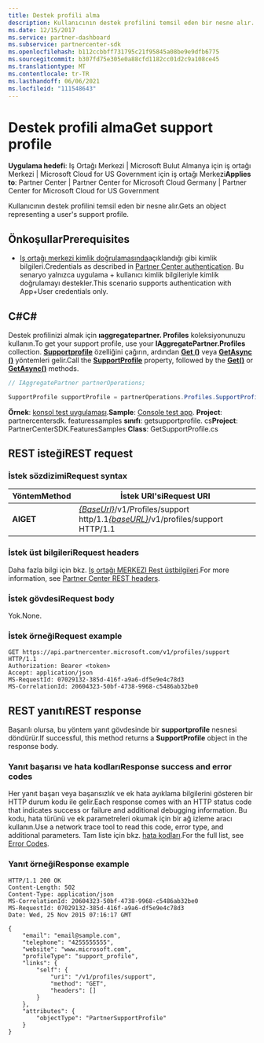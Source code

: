 ```yaml
---
title: Destek profili alma
description: Kullanıcının destek profilini temsil eden bir nesne alır.
ms.date: 12/15/2017
ms.service: partner-dashboard
ms.subservice: partnercenter-sdk
ms.openlocfilehash: b112ccbbff731795c21f95845a08be9e9dfb6775
ms.sourcegitcommit: b307fd75e305e0a88cfd1182cc01d2c9a108ce45
ms.translationtype: MT
ms.contentlocale: tr-TR
ms.lasthandoff: 06/06/2021
ms.locfileid: "111548643"
---
```

# <a name="get-support-profile"></a><span data-ttu-id="8dd69-103">Destek profili alma</span><span class="sxs-lookup"><span data-stu-id="8dd69-103">Get support profile</span></span>

<span data-ttu-id="8dd69-104">**Uygulama hedefi**: Iş Ortağı Merkezi | Microsoft Bulut Almanya için iş ortağı Merkezi | Microsoft Cloud for US Government için iş ortağı Merkezi</span><span class="sxs-lookup"><span data-stu-id="8dd69-104">**Applies to**: Partner Center | Partner Center for Microsoft Cloud Germany | Partner Center for Microsoft Cloud for US Government</span></span>

<span data-ttu-id="8dd69-105">Kullanıcının destek profilini temsil eden bir nesne alır.</span><span class="sxs-lookup"><span data-stu-id="8dd69-105">Gets an object representing a user's support profile.</span></span>

## <a name="prerequisites"></a><span data-ttu-id="8dd69-106">Önkoşullar</span><span class="sxs-lookup"><span data-stu-id="8dd69-106">Prerequisites</span></span>

- <span data-ttu-id="8dd69-107">[Iş ortağı merkezi kimlik doğrulamasında](partner-center-authentication.md)açıklandığı gibi kimlik bilgileri.</span><span class="sxs-lookup"><span data-stu-id="8dd69-107">Credentials as described in [Partner Center authentication](partner-center-authentication.md).</span></span> <span data-ttu-id="8dd69-108">Bu senaryo yalnızca uygulama + kullanıcı kimlik bilgileriyle kimlik doğrulamayı destekler.</span><span class="sxs-lookup"><span data-stu-id="8dd69-108">This scenario supports authentication with App+User credentials only.</span></span>

## <a name="c"></a><span data-ttu-id="8dd69-109">C\#</span><span class="sxs-lookup"><span data-stu-id="8dd69-109">C\#</span></span>

<span data-ttu-id="8dd69-110">Destek profilinizi almak için **ıaggregatepartner. Profiles** koleksiyonunuzu kullanın.</span><span class="sxs-lookup"><span data-stu-id="8dd69-110">To get your support profile, use your **IAggregatePartner.Profiles** collection.</span></span> <span data-ttu-id="8dd69-111">[**Supportprofile**](/dotnet/api/microsoft.store.partnercenter.profiles.isupportprofile) özelliğini çağırın, ardından [**Get ()**](/dotnet/api/microsoft.store.partnercenter.profiles.isupportprofile.get) veya [**GetAsync ()**](/dotnet/api/microsoft.store.partnercenter.profiles.isupportprofile.getasync) yöntemleri gelir.</span><span class="sxs-lookup"><span data-stu-id="8dd69-111">Call the [**SupportProfile**](/dotnet/api/microsoft.store.partnercenter.profiles.isupportprofile) property, followed by the [**Get()**](/dotnet/api/microsoft.store.partnercenter.profiles.isupportprofile.get) or [**GetAsync()**](/dotnet/api/microsoft.store.partnercenter.profiles.isupportprofile.getasync) methods.</span></span>

``` csharp
// IAggregatePartner partnerOperations;

SupportProfile supportProfile = partnerOperations.Profiles.SupportProfile.Get();
```

<span data-ttu-id="8dd69-112">**Örnek**: [konsol test uygulaması](console-test-app.md).</span><span class="sxs-lookup"><span data-stu-id="8dd69-112">**Sample**: [Console test app](console-test-app.md).</span></span> <span data-ttu-id="8dd69-113">**Project**: partnercentersdk. featuressamples **sınıfı**: getsupportprofile. cs</span><span class="sxs-lookup"><span data-stu-id="8dd69-113">**Project**: PartnerCenterSDK.FeaturesSamples **Class**: GetSupportProfile.cs</span></span>

## <a name="rest-request"></a><span data-ttu-id="8dd69-114">REST isteği</span><span class="sxs-lookup"><span data-stu-id="8dd69-114">REST request</span></span>

### <a name="request-syntax"></a><span data-ttu-id="8dd69-115">İstek sözdizimi</span><span class="sxs-lookup"><span data-stu-id="8dd69-115">Request syntax</span></span>

| <span data-ttu-id="8dd69-116">Yöntem</span><span class="sxs-lookup"><span data-stu-id="8dd69-116">Method</span></span>  | <span data-ttu-id="8dd69-117">İstek URI'si</span><span class="sxs-lookup"><span data-stu-id="8dd69-117">Request URI</span></span>                                                              |
|---------|--------------------------------------------------------------------------|
| <span data-ttu-id="8dd69-118">**Al**</span><span class="sxs-lookup"><span data-stu-id="8dd69-118">**GET**</span></span> | <span data-ttu-id="8dd69-119">[*{BaseUrl}*](partner-center-rest-urls.md)/v1/Profiles/support http/1.1</span><span class="sxs-lookup"><span data-stu-id="8dd69-119">[*{baseURL}*](partner-center-rest-urls.md)/v1/profiles/support HTTP/1.1</span></span> |

### <a name="request-headers"></a><span data-ttu-id="8dd69-120">İstek üst bilgileri</span><span class="sxs-lookup"><span data-stu-id="8dd69-120">Request headers</span></span>

<span data-ttu-id="8dd69-121">Daha fazla bilgi için bkz. [Iş ortağı MERKEZI Rest üstbilgileri](headers.md).</span><span class="sxs-lookup"><span data-stu-id="8dd69-121">For more information, see [Partner Center REST headers](headers.md).</span></span>

### <a name="request-body"></a><span data-ttu-id="8dd69-122">İstek gövdesi</span><span class="sxs-lookup"><span data-stu-id="8dd69-122">Request body</span></span>

<span data-ttu-id="8dd69-123">Yok.</span><span class="sxs-lookup"><span data-stu-id="8dd69-123">None.</span></span>

### <a name="request-example"></a><span data-ttu-id="8dd69-124">İstek örneği</span><span class="sxs-lookup"><span data-stu-id="8dd69-124">Request example</span></span>

```http
GET https://api.partnercenter.microsoft.com/v1/profiles/support HTTP/1.1
Authorization: Bearer <token>
Accept: application/json
MS-RequestId: 07029132-385d-416f-a9a6-df5e9e4c78d3
MS-CorrelationId: 20604323-50bf-4738-9968-c5486ab32be0
```

## <a name="rest-response"></a><span data-ttu-id="8dd69-125">REST yanıtı</span><span class="sxs-lookup"><span data-stu-id="8dd69-125">REST response</span></span>

<span data-ttu-id="8dd69-126">Başarılı olursa, bu yöntem yanıt gövdesinde bir **supportprofile** nesnesi döndürür.</span><span class="sxs-lookup"><span data-stu-id="8dd69-126">If successful, this method returns a **SupportProfile** object in the response body.</span></span>

### <a name="response-success-and-error-codes"></a><span data-ttu-id="8dd69-127">Yanıt başarısı ve hata kodları</span><span class="sxs-lookup"><span data-stu-id="8dd69-127">Response success and error codes</span></span>

<span data-ttu-id="8dd69-128">Her yanıt başarı veya başarısızlık ve ek hata ayıklama bilgilerini gösteren bir HTTP durum kodu ile gelir.</span><span class="sxs-lookup"><span data-stu-id="8dd69-128">Each response comes with an HTTP status code that indicates success or failure and additional debugging information.</span></span> <span data-ttu-id="8dd69-129">Bu kodu, hata türünü ve ek parametreleri okumak için bir ağ izleme aracı kullanın.</span><span class="sxs-lookup"><span data-stu-id="8dd69-129">Use a network trace tool to read this code, error type, and additional parameters.</span></span> <span data-ttu-id="8dd69-130">Tam liste için bkz. [hata kodları](error-codes.md).</span><span class="sxs-lookup"><span data-stu-id="8dd69-130">For the full list, see [Error Codes](error-codes.md).</span></span>

### <a name="response-example"></a><span data-ttu-id="8dd69-131">Yanıt örneği</span><span class="sxs-lookup"><span data-stu-id="8dd69-131">Response example</span></span>

```http
HTTP/1.1 200 OK
Content-Length: 502
Content-Type: application/json
MS-CorrelationId: 20604323-50bf-4738-9968-c5486ab32be0
MS-RequestId: 07029132-385d-416f-a9a6-df5e9e4c78d3
Date: Wed, 25 Nov 2015 07:16:17 GMT

{
    "email": "email@sample.com",
    "telephone": "4255555555",
    "website": "www.microsoft.com",
    "profileType": "support_profile",
    "links": {
        "self": {
            "uri": "/v1/profiles/support",
            "method": "GET",
            "headers": []
        }
    },
    "attributes": {
        "objectType": "PartnerSupportProfile"
    }
}
```
